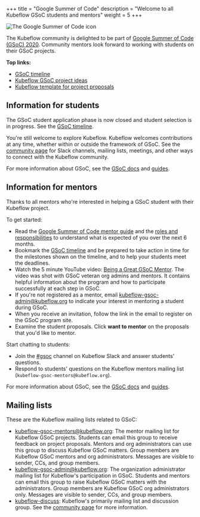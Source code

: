 +++
title = "Google Summer of Code"
description = "Welcome to all Kubeflow GSoC students and mentors"
weight = 5
+++

<div>
  <img src="/docs/images/gsoc-icon-192.png" 
    alt="The Google Summer of Code icon"
    class="mt-1 mb-3 float-right img-fluid">
</div>

The Kubeflow community is delighted to be part of 
[Google Summer of Code (GSoC) 2020](https://summerofcode.withgoogle.com/). Community
mentors look forward to working with students on their GSoC projects.

**Top links:**

* [GSoC timeline](https://summerofcode.withgoogle.com/how-it-works/#timeline)
* [Kubeflow GSoC project
  ideas](https://docs.google.com/document/d/1AQDD9s8VpCf3y8OLKTBSMgDzHSjdsV_DOyL5dc-XCOQ/)
* [Kubeflow template for project
  proposals](https://docs.google.com/document/d/1dnhvxFLV1odqpqdWdujUNNUhVPSykflLy2nLJCz-Yws/edit?usp=sharing)

## Information for students

The GSoC student application phase is now closed and student selection is in
progress. See the 
[GSoC timeline](https://summerofcode.withgoogle.com/how-it-works/#timeline).

You're still welcome to explore Kubeflow. Kubeflow welcomes contributions
at any time, whether within or outside the framework of GSoC. See the 
[community page](/docs/about/community/) for Slack channels, mailing lists, 
meetings, and other ways to connect with the Kubeflow community.

For more information about GSoC, see the 
[GSoC docs](https://developers.google.com/open-source/gsoc/faq) and
[guides](https://developers.google.com/open-source/gsoc/resources/guide).


## Information for mentors

Thanks to all mentors who're interested in helping a GSoC student with their
Kubeflow project. 

To get started:

* Read the [Google Summer of Code mentor 
  guide](https://google.github.io/gsocguides/mentor/) and the [roles and 
  responsibilities](https://developers.google.com/open-source/gsoc/help/responsibilities) 
  to understand what is expected of you over the next 6 months.
* Bookmark the 
  [GSoC timeline](https://summerofcode.withgoogle.com/how-it-works/#timeline)
  and be prepared to take action in time for the milestones shown on the
  timeline, and to help your students meet the deadlines.
* Watch the 5 minute YouTube video: [Being a Great GSoC 
  Mentor](https://www.youtube.com/watch?v=3J_eBuYxcyg). The video was shot with
  GSoC veteran org admins and mentors. It contains helpful information about the
  program and how to participate successfully at each step in GSoC.
* If you're not registered as a mentor, email
  [kubeflow-gsoc-admin@kubeflow.org](mailto:kubeflow-gsoc-admin@kubeflow.org) 
  to indicate your interest in mentoring a student during GSoC.
* When you receive an invitation, follow the link in the email to register on the
  GSoC program site.
* Examine the student proposals. Click **want to mentor** on the proposals
  that you'd like to mentor.

Start chatting to students:

* Join the 
  [#gsoc](https://kubeflow.slack.com/messages/CUF1GCJ4Q) channel on Kubeflow
  Slack and answer students' questions.
* Respond to students' questions on the Kubeflow mentors mailing list
  (`kubeflow-gsoc-mentors@kubeflow.org`).

For more information about GSoC, see the 
[GSoC docs](https://developers.google.com/open-source/gsoc/faq) and
[guides](https://developers.google.com/open-source/gsoc/resources/guide).

## Mailing lists

These are the Kubeflow mailing lists related to GSoC:

* [kubeflow-gsoc-mentors@kubeflow.org](mailto:kubeflow-gsoc-mentors@kubeflow.org):
  The mentor mailing list for Kubeflow GSoC projects.
  Students can email this group to receive feedback on project proposals. 
  Mentors and org administrators can use this group to discuss Kubeflow GSoC 
  matters. Group members are Kubeflow GSoC mentors and org administrators. 
  Messages are visible to sender, CCs, and group members.
* [kubeflow-gsoc-admin@kubeflow.org](mailto:kubeflow-gsoc-admin@kubeflow.org):
  The organization administrator mailing list for Kubeflow's participation in
  GSoC.
  Students and mentors can email this group to raise Kubeflow GSoC matters with
  the administrators. Group members are Kubeflow GSoC org administrators only. 
  Messages are visible to sender, CCs, and group members.
* [kubeflow-discuss](https://groups.google.com/forum/#!forum/kubeflow-discuss):
  Kubeflow's primarily mailing list and discussion group. See the 
  [community page](/docs/about/community/) for more information.

